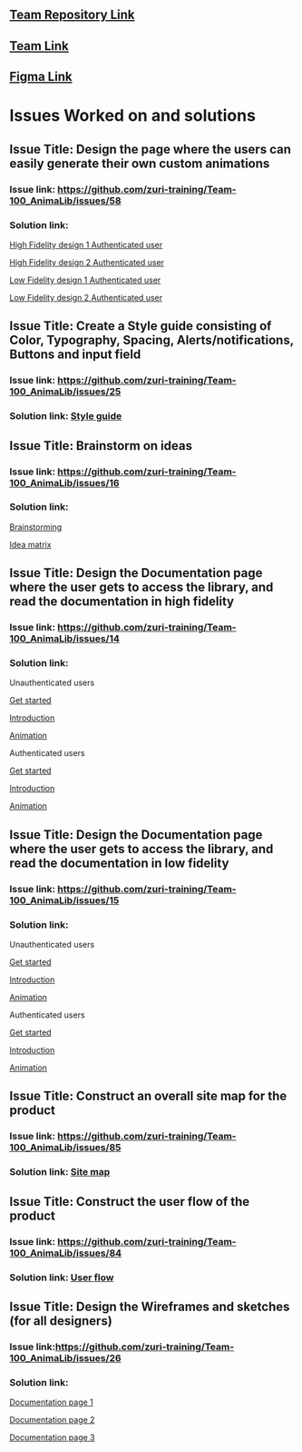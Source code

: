 ## [Team Repository Link](https://github.com/zuri-training/Team-100_AnimaLib)

## [Team Link](https://github.com/orgs/zuri-training/teams/team-100_animalib)

## [Figma Link](https://www.figma.com/file/geVVxVXdwWMVx8BOCfASZV/Team-100_AnimaLib.?node-id=2712%3A29511)

# Issues Worked on and solutions

## Issue Title: Design the page where the users can easily generate their own custom animations

### Issue link: https://github.com/zuri-training/Team-100_AnimaLib/issues/58

### Solution link: 

[High Fidelity design 1 Authenticated user](https://www.figma.com/file/VLaolzmNxT8lx7uBMsYVMz/Team-100_AnimaLib?node-id=2808%3A33547)

[High Fidelity design 2 Authenticated user]( https://www.figma.com/file/VLaolzmNxT8lx7uBMsYVMz/Team-100_AnimaLib?node-id=2808%3A33675)

[Low Fidelity design 1 Authenticated user](https://www.figma.com/file/VLaolzmNxT8lx7uBMsYVMz/Team-100_AnimaLib?node-id=2882%3A21226)

[Low Fidelity design 2 Authenticated user](https://www.figma.com/file/VLaolzmNxT8lx7uBMsYVMz/Team-100_AnimaLib?node-id=2882%3A21088)
               
            

## Issue Title: Create a Style guide consisting of Color, Typography, Spacing, Alerts/notifications, Buttons and input field

### Issue link: https://github.com/zuri-training/Team-100_AnimaLib/issues/25

### Solution link: [Style guide](https://www.figma.com/file/VLaolzmNxT8lx7uBMsYVMz/Team-100_AnimaLib?node-id=0%3A1)


## Issue Title: Brainstorm on ideas

### Issue link: https://github.com/zuri-training/Team-100_AnimaLib/issues/16

### Solution link: 

[Brainstorming](https://www.figma.com/file/VLaolzmNxT8lx7uBMsYVMz/Team-100_AnimaLib?node-id=2880%3A27332)

[Idea matrix](https://www.figma.com/file/VLaolzmNxT8lx7uBMsYVMz/Team-100_AnimaLib?node-id=2730%3A47674)
              
              
              
## Issue Title: Design the Documentation page where the user gets to access the library, and read the documentation in high fidelity

### Issue link: https://github.com/zuri-training/Team-100_AnimaLib/issues/14

### Solution link: 
Unauthenticated users

[Get started](https://www.figma.com/file/VLaolzmNxT8lx7uBMsYVMz/Team-100_AnimaLib?node-id=2712%3A81283)

[Introduction](https://www.figma.com/file/VLaolzmNxT8lx7uBMsYVMz/Team-100_AnimaLib?node-id=3207%3A21520)

[Animation](https://www.figma.com/file/VLaolzmNxT8lx7uBMsYVMz/Team-100_AnimaLib?node-id=2712%3A81918)
               
Authenticated users

[Get started](https://www.figma.com/file/VLaolzmNxT8lx7uBMsYVMz/Team-100_AnimaLib?node-id=3222%3A21729)

[Introduction](https://www.figma.com/file/VLaolzmNxT8lx7uBMsYVMz/Team-100_AnimaLib?node-id=2712%3A82379)

[Animation](https://www.figma.com/file/VLaolzmNxT8lx7uBMsYVMz/Team-100_AnimaLib?node-id=2712%3A82149)



## Issue Title: Design the Documentation page where the user gets to access the library, and read the documentation in low fidelity

### Issue link: https://github.com/zuri-training/Team-100_AnimaLib/issues/15

### Solution link: 

Unauthenticated users

[Get started](https://www.figma.com/file/VLaolzmNxT8lx7uBMsYVMz/Team-100_AnimaLib?node-id=2882%3A17241)

[Introduction](https://www.figma.com/file/VLaolzmNxT8lx7uBMsYVMz/Team-100_AnimaLib?node-id=2882%3A17554)

[Animation](https://www.figma.com/file/VLaolzmNxT8lx7uBMsYVMz/Team-100_AnimaLib?node-id=2882%3A17330)
               
Authenticated users

[Get started](https://www.figma.com/file/VLaolzmNxT8lx7uBMsYVMz/Team-100_AnimaLib?node-id=2882%3A26483)

[Introduction](https://www.figma.com/file/VLaolzmNxT8lx7uBMsYVMz/Team-100_AnimaLib?node-id=2882%3A26796)

[Animation](https://www.figma.com/file/VLaolzmNxT8lx7uBMsYVMz/Team-100_AnimaLib?node-id=2882%3A26572)

## Issue Title: Construct an overall site map for the product

### Issue link: https://github.com/zuri-training/Team-100_AnimaLib/issues/85

### Solution link: [Site map](https://www.figma.com/file/VLaolzmNxT8lx7uBMsYVMz/Team-100_AnimaLib?node-id=2730%3A47580)



## Issue Title: Construct the user flow of the product 

### Issue link: https://github.com/zuri-training/Team-100_AnimaLib/issues/84

### Solution link: [User flow](https://www.figma.com/file/VLaolzmNxT8lx7uBMsYVMz/Team-100_AnimaLib?node-id=2730%3A47582)


## Issue Title: Design the Wireframes and sketches (for all designers) 

### Issue link:https://github.com/zuri-training/Team-100_AnimaLib/issues/26

### Solution link: 

[Documentation page 1](https://www.figma.com/file/VLaolzmNxT8lx7uBMsYVMz/Team-100_AnimaLib?node-id=2882%3A24704)

[Documentation page 2](https://www.figma.com/file/VLaolzmNxT8lx7uBMsYVMz/Team-100_AnimaLib?node-id=2882%3A24881)

[Documentation page 3](https://www.figma.com/file/VLaolzmNxT8lx7uBMsYVMz/Team-100_AnimaLib?node-id=2882%3A24774)
